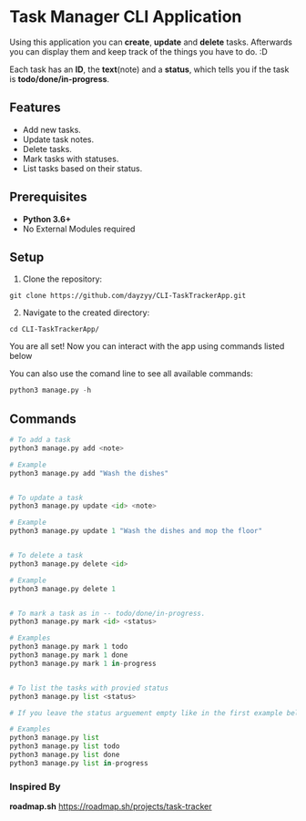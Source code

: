# Task Manager CLI Application

Using this application you can **create**, **update** and **delete** tasks. Afterwards you can display them and keep track of the things you have to do. :D

Each task has an **ID**, the **text**(note) and a **status**, which tells you if the task is **todo/done/in-progress**.

## Features
- Add new tasks.
- Update task notes.
- Delete tasks.
- Mark tasks with statuses.
- List tasks based on their status.

## Prerequisites
- **Python 3.6+**
- No External Modules required

## Setup
1. Clone the repository:
```
git clone https://github.com/dayzyy/CLI-TaskTrackerApp.git
```
2. Navigate to the created directory:
```
cd CLI-TaskTrackerApp/
```

You are all set! Now you can interact with the app using commands listed below

You can also use the comand line to see all available commands:
```python
python3 manage.py -h
```

## Commands

```python
# To add a task
python3 manage.py add <note>

# Example
python3 manage.py add "Wash the dishes"


# To update a task
python3 manage.py update <id> <note>

# Example
python3 manage.py update 1 "Wash the dishes and mop the floor"


# To delete a task
python3 manage.py delete <id>

# Example
python3 manage.py delete 1


# To mark a task as in -- todo/done/in-progress.
python3 manage.py mark <id> <status>

# Examples
python3 manage.py mark 1 todo
python3 manage.py mark 1 done
python3 manage.py mark 1 in-progress


# To list the tasks with provied status
python3 manage.py list <status>

# If you leave the status arguement empty like in the first example below, it will list all the tasks no matter their status

# Examples
python3 manage.py list
python3 manage.py list todo
python3 manage.py list done
python3 manage.py list in-progress
```

### Inspired By
**roadmap.sh** https://roadmap.sh/projects/task-tracker
